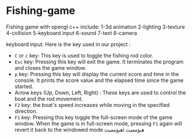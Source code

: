 # Fishing-game
Fishing game with opengl c++
include:
  1-3d animation
  2-lighting
  3-texture
  4-collision
  5-keyboard input
  6-sound
  7-text
  8-camera
  
keyboard input:
Here is the key used in our project :
- `C` or `c` key: This key is used to toggle the fishing rod color. 
- `Esc` key: Pressing this key will exit the game. It terminates the program and 
closes the game window.
- `p` key: Pressing this key will display the current score and time in the console. 
It prints the score value and the elapsed time since the game started.
- Arrow keys (Up, Down, Left, Right) : These keys are used to control the boat 
and the rod movement. 
- `F2` key: the boat's speed increases while moving in the specified direction.
- `F1` key: Pressing this key toggle the full-screen mode of the game window. 
When the game is in full-screen mode, pressing `F1` again will revert it back to 
the windowed mode
هىؤمعيثi
هىؤمعيث
